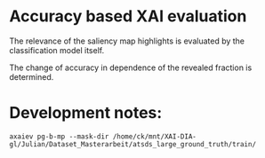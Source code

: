 # Accuracy based XAI evaluation

The relevance of the saliency map highlights is evaluated by the classification model itself.

The change of accuracy in dependence of the revealed fraction is determined.



# Development notes:

`axaiev pg-b-mp --mask-dir /home/ck/mnt/XAI-DIA-gl/Julian/Dataset_Masterarbeit/atsds_large_ground_truth/train/`